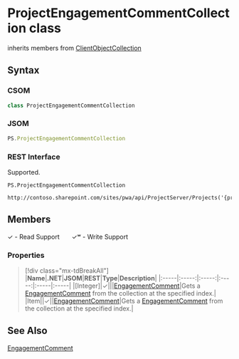 [comment]: # (Name:ProjectEngagementCommentCollection)
[comment]: # (Name:Microsoft.ProjectServer.ProjectEngagementCommentCollection)
[comment]: # (Type:class)
[comment]: # (Status:Verified)

# <a name="name"></a>ProjectEngagementCommentCollection class

inherits members from [ClientObjectCollection<EngagementComment>](https://msdn.microsoft.com/EN-US/library/ee539303)<br/>

<a name="description"></a>

## <a name="syntax"></a>Syntax

### CSOM

```cs
class ProjectEngagementCommentCollection 
```
### JSOM

```javascript
PS.ProjectEngagementCommentCollection
```
### REST Interface

Supported.

```
PS.ProjectEngagementCommentCollection

http://contoso.sharepoint.com/sites/pwa/api/ProjectServer/Projects('{projectid}')/Engagements('{engagementid}')/Comments
```

## <a name="members"></a>Members


&#x2713; - Read Support &nbsp;&nbsp;&nbsp;&nbsp;&nbsp;&nbsp;&#x2713;&#x02B7; - Write Support

### <a name="properties"></a>Properties
> [!div class="mx-tdBreakAll"]
|**Name**|**.NET**|**JSOM**|**REST**|**Type**|**Description**|
|:-----|:-----:|:-----:|:-----:|:-----|:-----|
|<a name="[Integer]"></a>[Integer]|&#x2713;|||[EngagementComment](EngagementComment.md)|Gets a [EngagementComment](EngagementComment.md) from the collection at the specified index.|
|<a name="Item"></a>Item||&#x2713;||[EngagementComment](EngagementComment.md)|Gets a [EngagementComment](EngagementComment.md) from the collection at the specified index.|

## <a name="seeAlso"></a>See Also

[EngagementComment](EngagementComment.md)<br/>
